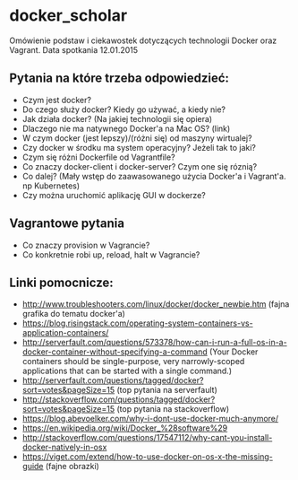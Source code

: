 # docker_scholar
Omówienie podstaw i ciekawostek dotyczących technologii Docker oraz Vagrant.
Data spotkania 12.01.2015

## Pytania na które trzeba odpowiedzieć:
 * Czym jest docker?
 * Do czego służy docker? Kiedy go używać, a kiedy nie?
 * Jak działa docker? (Na jakiej technologii się opiera)
 * Dlaczego nie ma natywnego Docker'a na Mac OS? (link)
 * W czym docker (jest lepszy)/(różni się) od maszyny wirtualej?
 * Czy docker w środku ma system operacyjny? Jeżeli tak to jaki?
 * Czym się różni Dockerfile od Vagrantfile?
 * Co znaczy docker-client i docker-server? Czym one się róznią?
 * Co dalej? (Mały wstęp do zaawasowanego użycia Docker'a i Vagrant'a. np Kubernetes)
 * Czy można uruchomić aplikację GUI w dockerze?

## Vagrantowe pytania
 * Co znaczy provision w Vagrancie?
 * Co konkretnie robi up, reload, halt w Vagrancie?


## Linki pomocnicze:
 * http://www.troubleshooters.com/linux/docker/docker_newbie.htm (fajna grafika do tematu docker'a)
 * https://blog.risingstack.com/operating-system-containers-vs-application-containers/
 * http://serverfault.com/questions/573378/how-can-i-run-a-full-os-in-a-docker-container-without-specifying-a-command (Your Docker containers should be single-purpose, very narrowly-scoped applications that can be started with a single command.)
* http://serverfault.com/questions/tagged/docker?sort=votes&pageSize=15 (top pytania na serverfault)
* http://stackoverflow.com/questions/tagged/docker?sort=votes&pageSize=15 (top pytania na stackoverflow)
* https://blog.abevoelker.com/why-i-dont-use-docker-much-anymore/
* https://en.wikipedia.org/wiki/Docker_%28software%29
* http://stackoverflow.com/questions/17547112/why-cant-you-install-docker-natively-in-osx
* https://viget.com/extend/how-to-use-docker-on-os-x-the-missing-guide (fajne obrazki)
